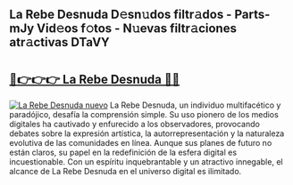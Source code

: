 ## La Rebe Desnuda D𝚎sn𝚞dos filtr𝚊dos - Parts-mJy Vid𝚎os f𝚘tos - N𝚞evas filtr𝚊ciones atr𝚊ctivas DTaVY

# <h2><a href="http://mb73yc.tromn.icu/?c=La+Rebe+Desnuda">🔗👉👉👉 La Rebe Desnuda 🔗🔗</a></h2>

[![La Rebe Desnuda nuevo](https://i.imgur.com/pEAQMta.gif)](http://mb73yc.tromn.icu/?c=La+Rebe+Desnuda)
La Rebe Desnuda, un individuo multifacético y paradójico, desafía la comprensión simple. Su uso pionero de los medios digitales ha cautivado y enfurecido a los observadores, provocando debates sobre la expresión artística, la autorrepresentación y la naturaleza evolutiva de las comunidades en línea. Aunque sus planes de futuro no están claros, su papel en la redefinición de la esfera digital es incuestionable. Con un espíritu inquebrantable y un atractivo innegable, el alcance de La Rebe Desnuda en el universo digital es ilimitado.
